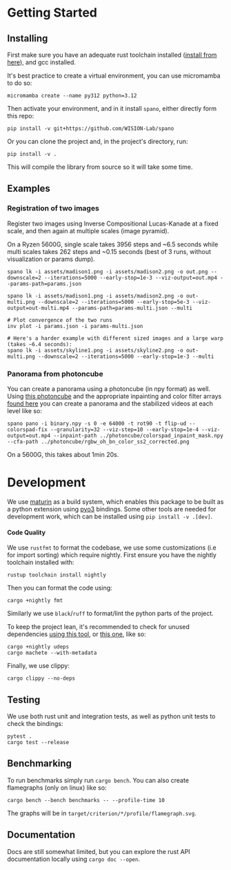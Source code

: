 # Getting Started

## Installing

First make sure you have an adequate rust toolchain installed ([install from here](https://rustup.rs/)), and gcc installed. 

It's best practice to create a virtual environment, you can use micromamba to do so: 
```shell
micromamba create --name py312 python=3.12
```

Then activate your environment, and in it install `spano`, either directly form this repo:
```shell
pip install -v git+https://github.com/WISION-Lab/spano
```

Or you can clone the project and, in the project's directory, run:
```shell 
pip install -v .
```

This will compile the library from source so it will take some time. 

## Examples

### Registration of two images

Register two images using Inverse Compositional Lucas-Kanade at a fixed scale, and then again at multiple scales (image pyramid). 

On a Ryzen 5600G, single scale takes 3956 steps and ~6.5 seconds while multi scales takes 262 steps and ~0.15 seconds (best of 3 runs, without visualization or params dump).

```shell
spano lk -i assets/madison1.png -i assets/madison2.png -o out.png --downscale=2 --iterations=5000 --early-stop=1e-3 --viz-output=out.mp4 --params-path=params.json

spano lk -i assets/madison1.png -i assets/madison2.png -o out-multi.png --downscale=2 --iterations=5000 --early-stop=5e-3 --viz-output=out-multi.mp4 --params-path=params-multi.json --multi

# Plot convergence of the two runs
inv plot -i params.json -i params-multi.json

# Here's a harder example with different sized images and a large warp (takes ~6.4 seconds):
spano lk -i assets/skyline1.png -i assets/skyline2.png -o out-multi.png --downscale=2 --iterations=5000 --early-stop=1e-3 --multi
```

### Panorama from photoncube

You can create a panorama using a photoncube (in npy format) as well. Using [this photoncube](https://drive.google.com/file/d/1rTTD6wBLveElNyb_xNtfgPw3trQCY9tN/view?usp=sharing) and the appropriate inpainting and color filter arrays [found here](https://github.com/WISION-Lab/photoncube) you can create a panorama and the stabilized videos at each level like so:
```shell
spano pano -i binary.npy -s 0 -e 64000 -t rot90 -t flip-ud --colorspad-fix --granularity=32 --viz-step=10 --early-stop=1e-4 --viz-output=out.mp4 --inpaint-path ../photoncube/colorspad_inpaint_mask.npy --cfa-path ../photoncube/rgbw_oh_bn_color_ss2_corrected.png
```
On a 5600G, this takes about 1min 20s. 


# Development

We use [maturin](https://www.maturin.rs/) as a build system, which enables this package to be built as a python extension using [pyo3](https://pyo3.rs) bindings. Some other tools are needed for development work, which can be installed using `pip install -v .[dev]`.

#### Code Quality

We use `rustfmt` to format the codebase, we use some customizations (i.e for import sorting) which require nightly. First ensure you have the nightly toolchain installed with:
```shell
rustup toolchain install nightly
```

Then you can format the code using:

```shell
cargo +nightly fmt 
```

Similarly we use `black`/`ruff` to format/lint the python parts of the project. 


To keep the project lean, it's recommended to check for unused dependencies [using this tool](https://github.com/est31/cargo-udeps), or [this one](https://github.com/bnjbvr/cargo-machete), like so: 

```shell
cargo +nightly udeps
cargo machete --with-metadata
```

Finally, we use clippy:
```shell
cargo clippy --no-deps
```

## Testing
We use both rust unit and integration tests, as well as python unit tests to check the bindings:
```shell
pytest . 
cargo test --release 
```

## Benchmarking

To run benchmarks simply run `cargo bench`. You can also create flamegraphs (only on linux) like so:
```shell
cargo bench --bench benchmarks -- --profile-time 10
```

The graphs will be in `target/criterion/*/profile/flamegraph.svg`.

## Documentation
Docs are still somewhat limited, but you can explore the rust API documentation locally using `cargo doc --open`.
